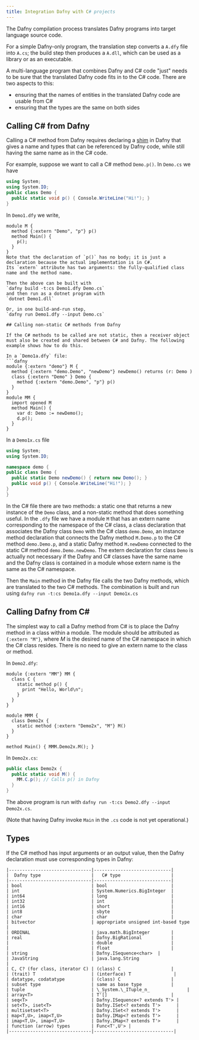 ```yaml
---
title: Integration Dafny with C# projects
---
```


The Dafny compilation process translates Dafny programs into target language
source code. 

For a simple Dafny-only program, the translation step converts a `A.dfy` file into `A.cs`;
the build step then produces a `A.dll`, which can be used as a library or as an executable.

A multi-language program that combines Dafny and C#
code "just" needs to be sure that the translated Dafny code fits in
to the C# code. There are two aspects to this:
- ensuring that the names of entities in the translated Dafny code are usable from C#
- ensuring that the types are the same on both sides

## Calling C# from Dafny

Calling a C# method from Dafny requires declaring a [shim](https://en.wikipedia.org/wiki/Shim_(computing)) in Dafny that gives a name and types
that can be referenced by Dafny code, while still having the same name as in the C# code.

For example, suppose we want to call a C# method `Demo.p()`. In `Demo.cs` we have
```cs
using System;
using System.IO;
public class Demo {
  public static void p() { Console.WriteLine("Hi!"); }
}
```
In `Demo1.dfy` we write,
```dafny
module M {
  method {:extern "Demo", "p"} p() 
  method Main() {
    p();
  }
}
Note that the declaration of `p()` has no body; it is just a declaration because the actual implementation is in C#.
Its `extern` attribute has two arguments: the fully-qualified class name and the method name.

Then the above can be built with
`dafny build -t:cs Demo1.dfy Demo.cs`
and then run as a dotnet program with
`dotnet Demo1.dll`

Or, in one build-and-run step, 
`dafny run Demo1.dfy --input Demo.cs`

## Calling non-static C# methods from Dafny

If the C# methods to be called are not static, then a receiver object
must also be created and shared between C# and Dafny. The following
example shows how to do this.

In a `Demo1a.dfy` file:
```dafny
module {:extern "demo"} M {
  method {:extern "demo.Demo", "newDemo"} newDemo() returns (r: Demo )
  class {:extern "Demo" } Demo {
    method {:extern "demo.Demo", "p"} p()
  }
}
module MM {
  import opened M
  method Main() {
    var d: Demo := newDemo();
    d.p();
  }
}
```
In a `Demo1x.cs` file
```cs
using System;
using System.IO;

namespace demo {
public class Demo {
  public static Demo newDemo() { return new Demo(); }
  public void p() { Console.WriteLine("Hi!"); }
}
}
```
In the C# file there are two methods: a static one that returns a new instance of the `Demo` class, and a non-static method that does something useful.
In the `.dfy` file we have a module `M` that has an extern name corresponding
to the namespace of the C# class, a class declaration that associates the
Dafny class `Demo` with the C# class `demo.Demo`, an instance method
declaration that connects the Dafny method `M.Demo.p` to the C# method
`demo.Demo.p`, and a static Dafny method `M.newDemo` connected to the
static C# method `demo.Demo.newDemo`.
The extern declaration for class `Demo` is actually not necessary if the
Dafny and C# classes have the same name and the Dafny class is contained in
a module whose extern name is the same as the C# namespace.

Then the `Main` method in the Dafny file calls the two Dafny methods, which are
translated to the two C# methods. The combination is built and run using
`dafny run -t:cs Demo1a.dfy --input Demo1x.cs`

## Calling Dafny from C#

The simplest way to call a Dafny method from C# is to place the Dafny
method in a class within a module. The module should be attributed as
`{:extern "M"}`, where _M_ is the desired name of the C# namespace in
which the C# class resides. There is no need to give an extern name to the
class or method.

In `Demo2.dfy`:
```dafny
module {:extern "MM"} MM {
  class C {
    static method p() {
      print "Hello, World\n";
    }
  }
}

module MMM {
  class Demo2x {
    static method {:extern "Demo2x", "M"} M()
  }
}

method Main() { MMM.Demo2x.M(); }
```
In `Demo2x.cs`:
```cs
public class Demo2x {
  public static void M() {
    MM.C.p(); // Calls p() in Dafny
  }
}
```

The above program is run with `dafny run -t:cs Demo2.dfy --input Demo2x.cs`.

(Note that having Dafny invoke `Main` in the `.cs` code is not yet operational.)

## Types

If the C# method has input arguments or an output value, then the Dafny declaration must use
corresponding types in Dafny:
```
|-------------------------------|-----------------------------|
|  Dafny type                   |   C# type                   |
|-------------------------------|-----------------------------|
| bool                          | bool                        |
| int                           | System.Numerics.BigInteger  |
| int64                         | long                        |
| int32                         | int                         |
| int16                         | short                       |
| int8                          | sbyte                       |
| char                          | char                        |
| bitvector                     | appropriate unsigned int-based type  |
| ORDINAL                       | java.math.BigInteger        |
| real                          | Dafny.BigRational           |
|                               | double                      |
|                               | float                       |
| string                        | Dafny.ISequence<char>  |
| JavaString                    | java.lang.String                        |
| C, C? (for class, iterator C) | (class) C                   |
| (trait) T                     | (interface) T                |
| datatype, codatatype          | (class) C                   |
| subset type                   | same as base type           |
| tuple                         | \_System.\_ITuple_n_              |
| array<T>                      | T'[]                        |
| seq<T>                        | Dafny.ISequence<? extends T'> |
| set<T>, iset<T>               | Dafny.ISet<? extends T'>      |
| multisetset<T>                | Dafny.ISet<? extends T'>      |
| map<T,U>, imap<T,U>           | Dafny.IMap<? extends T'>      |
| imap<T,U>, imap<T,U>          | Dafny.IMap<? extends T'>      |
| function (arrow) types        | Func<T',U'> |
|-------------------------------|------------------------------|

